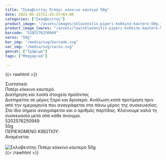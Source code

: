 ```yaml
---
title: "Σκλαβενίτης Πιπέρι κόκκινο καυτερό 50g"
date: 2022-05-21T11:25:57+03:00
categories: ["Σκλαβενίτης"]
product_image: "/assets/images/sklavenitis-piperi-kokkino-kautero-50g.jpg"
product_image_lowres: "/assets/low/sklavenitis-piperi-kokkino-kautero-50g.jpg"
barcode: "5202576250949"
varos: "50g"
bar_img: "/media/svg/barcode.svg"
var_img: "/media/svg/varos.svg"
gencat: ["Τρόφιμα"]
tags: ["Μπαχαρικά"]

---
```

{{< rawhtml >}}

<div class="sload589"><div class="product"><div id="sistatika">Συστατικά:</div><div class="alltext">Πιπέρι κόκκινο καυτερό.</div><div id="loipa">Διατήρηση και λοιπά στοιχεία προϊόντος</div><div class="alltext">Διατηρείται σε μέρος ξηρό και δροσερό. Aνάλωση κατά προτίμηση πριν από την ημερομηνία που αναγράφεται στο πάνω μέρος της συσκευασίας. Στο ίδιο σημείο αναγράφεται και ο αριθμός παρτίδας. Κλείνουμε καλά τη συσκευασία μετά από κάθε άνοιγμα.</div><div id="barcode"><div id="barimage1"></div><span id="bartext">5202576250949</span></div><div id="varos"><div id="varosimage1"></div><span id="varostext">50g</span></div><div id="kivotio">ΠΕΡΙΕΧΟΜΕΝΟ ΚΙΒΩΤΙΟΥ:<br>Αναμένεται</div><br><div class="pimg"><img alt="Σκλαβενίτης Πιπέρι κόκκινο καυτερό 50g" title="Σκλαβενίτης Πιπέρι κόκκινο καυτερό 50g" src="/assets/images/sklavenitis-piperi-kokkino-kautero-50g.jpg"></div></div></div>
{{< /rawhtml >}}



